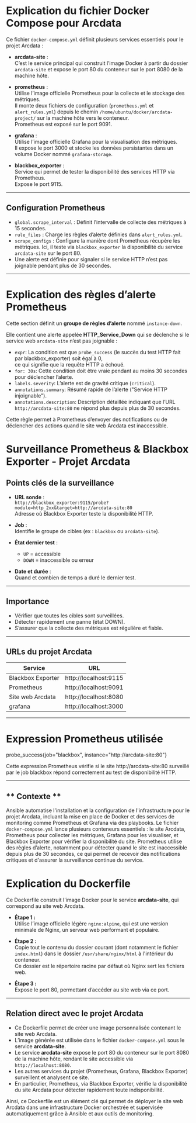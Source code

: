 # Explication du fichier Docker Compose pour Arcdata

Ce fichier `docker-compose.yml` définit plusieurs services essentiels pour le projet Arcdata :

- **arcdata-site** :  
  C’est le service principal qui construit l’image Docker à partir du dossier `arcdata-site` et expose le port 80 du conteneur sur le port 8080 de la machine hôte.

- **prometheus** :  
  Utilise l’image officielle Prometheus pour la collecte et le stockage des métriques.  
  Il monte deux fichiers de configuration (`prometheus.yml` et `alert_rules.yml`) depuis le chemin `/home/ubuntu/docker/arcdata-project/` sur la machine hôte vers le conteneur.  
  Prometheus est exposé sur le port 9091.

- **grafana** :  
  Utilise l’image officielle Grafana pour la visualisation des métriques.  
  Il expose le port 3000 et stocke les données persistantes dans un volume Docker nommé `grafana-storage`.

- **blackbox_exporter** :  
  Service qui permet de tester la disponibilité des services HTTP via Prometheus.  
  Expose le port 9115.

---

## Configuration Prometheus 

- `global.scrape_interval` : Définit l’intervalle de collecte des métriques à 15 secondes.
- `rule_files` : Charge les règles d’alerte définies dans `alert_rules.yml`.
- `scrape_configs` : Configure la manière dont Prometheus récupère les métriques. Ici, il teste via `blackbox_exporter` la disponibilité du service `arcdata-site` sur le port 80.
- Une alerte est définie pour signaler si le service HTTP n’est pas joignable pendant plus de 30 secondes.

---
# Explication des règles d’alerte Prometheus

Cette section définit un **groupe de règles d’alerte** nommé `instance-down`.  

Elle contient une alerte appelée **HTTP_Service_Down** qui se déclenche si le service web `arcdata-site` n’est pas joignable :  

- `expr`: La condition est que `probe_success` (le succès du test HTTP fait par blackbox_exporter) soit égal à 0,  
  ce qui signifie que la requête HTTP a échoué.  
- `for: 30s`: Cette condition doit être vraie pendant au moins 30 secondes pour déclencher l’alerte.  
- `labels.severity`: L’alerte est de gravité critique (`critical`).  
- `annotations.summary`: Résumé rapide de l’alerte ("Service HTTP injoignable").  
- `annotations.description`: Description détaillée indiquant que l’URL `http://arcdata-site:80` ne répond plus depuis plus de 30 secondes.

Cette règle permet à Prometheus d’envoyer des notifications ou de déclencher des actions quand le site web Arcdata est inaccessible.

# Surveillance Prometheus & Blackbox Exporter - Projet Arcdata

## Points clés de la surveillance

- **URL sonde** :  
  `http://blackbox_exporter:9115/probe?module=http_2xx&target=http://arcdata-site:80`  
  Adresse où Blackbox Exporter teste la disponibilité HTTP.

- **Job** :  
  Identifie le groupe de cibles (ex : `blackbox` ou `arcdata-site`).

- **État dernier test** :  
  - `UP` = accessible  
  - `DOWN` = inaccessible ou erreur

- **Date et durée** :  
  Quand et combien de temps a duré le dernier test.

---

## Importance

- Vérifier que toutes les cibles sont surveillées.  
- Détecter rapidement une panne (état DOWN).  
- S’assurer que la collecte des métriques est régulière et fiable.

---

## URLs du projet Arcdata

| Service           | URL                  |
|-------------------|----------------------|
| Blackbox Exporter | http://localhost:9115 |
| Prometheus        | http://localhost:9091 |
| Site web Arcdata  | http://localhost:8080
|grafana            | http://localhost:3000

---

   # Expression Prometheus utilisée

probe_success{job="blackbox", instance="http://arcdata-site:80"}

Cette expression Prometheus vérifie si le site http://arcdata-site:80 surveillé par le job blackbox répond correctement au test de disponibilité HTTP.



 ---

** Contexte **
---
Ansible automatise l'installation et la configuration de l'infrastructure pour le projet Arcdata, incluant la mise en place de Docker et des services de monitoring comme Prometheus et Grafana via des playbooks. Le fichier `docker-compose.yml` lance plusieurs conteneurs essentiels : le site Arcdata, Prometheus pour collecter les métriques, Grafana pour les visualiser, et Blackbox Exporter pour vérifier la disponibilité du site. Prometheus utilise des règles d’alerte, notamment pour détecter quand le site est inaccessible depuis plus de 30 secondes, ce qui permet de recevoir des notifications critiques et d'assurer la surveillance continue du service.


# Explication du Dockerfile 

Ce Dockerfile construit l'image Docker pour le service **arcdata-site**, qui correspond au site web Arcdata.

- **Étape 1 :**  
  Utilise l’image officielle légère `nginx:alpine`, qui est une version minimale de Nginx, un serveur web performant et populaire.

- **Étape 2 :**  
  Copie tout le contenu du dossier courant (dont notamment le fichier `index.html`) dans le dossier `/usr/share/nginx/html` à l'intérieur du conteneur.  
  Ce dossier est le répertoire racine par défaut où Nginx sert les fichiers web.

- **Étape 3 :**  
  Expose le port 80, permettant d’accéder au site web via ce port.

---

## Relation direct avec le  projet Arcdata

- Ce Dockerfile permet de créer une image personnalisée contenant le site web Arcdata.  
- L’image générée est utilisée dans le fichier `docker-compose.yml` sous le service **arcdata-site**.  
- Le service **arcdata-site** expose le port 80 du conteneur sur le port 8080 de la machine hôte, rendant le site accessible via `http://localhost:8080`.  
- Les autres services du projet (Prometheus, Grafana, Blackbox Exporter) surveillent et analysent ce site.  
- En particulier, Prometheus, via Blackbox Exporter, vérifie la disponibilité du site Arcdata pour détecter rapidement toute indisponibilité.

Ainsi, ce Dockerfile est un élément clé qui permet de déployer le site web Arcdata dans une infrastructure Docker orchestrée et supervisée automatiquement grâce à Ansible et aux outils de monitoring.





  



  

